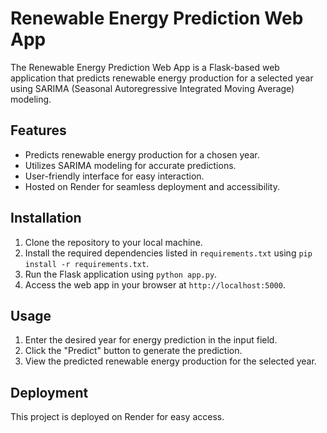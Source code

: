 # Renewable Energy Prediction Web App

The Renewable Energy Prediction Web App is a Flask-based web application that predicts renewable energy production for a selected year using SARIMA (Seasonal Autoregressive Integrated Moving Average) modeling.

## Features
- Predicts renewable energy production for a chosen year.
- Utilizes SARIMA modeling for accurate predictions.
- User-friendly interface for easy interaction.
- Hosted on Render for seamless deployment and accessibility.

## Installation
1. Clone the repository to your local machine.
2. Install the required dependencies listed in `requirements.txt` using `pip install -r requirements.txt`.
3. Run the Flask application using `python app.py`.
4. Access the web app in your browser at `http://localhost:5000`.

## Usage
1. Enter the desired year for energy prediction in the input field.
2. Click the "Predict" button to generate the prediction.
3. View the predicted renewable energy production for the selected year.

## Deployment
This project is deployed on Render for easy access.
